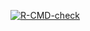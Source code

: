 <!-- badges: start -->
  [![R-CMD-check](https://github.com/540pd/fars/actions/workflows/R-CMD-check.yaml/badge.svg)](https://github.com/540pd/fars/actions/workflows/R-CMD-check.yaml)
  <!-- badges: end -->
